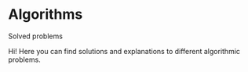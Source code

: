 # Algorithms
Solved problems

Hi! Here you can find solutions and explanations to different algorithmic problems.
